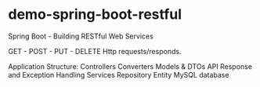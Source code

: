 # demo-spring-boot-restful

Spring Boot - Building RESTful Web Services

GET - POST - PUT - DELETE Http requests/responds.

Application Structure:
Controllers
Converters
Models & DTOs
API Response and Exception Handling
Services
Repository
Entity
MySQL database

